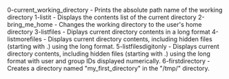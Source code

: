 0-current_working_directory - Prints the absolute path name of the working directory
1-listit - Displays the contents list of the current directory
2-bring_me_home - Changes the working directory to the user's home directory
3-listfiles - Diplays current directory contents in a long format
4-listmorefiles - Displays current directory contents, including hidden files (starting with .) using the long format.
5-listfilesdigitonly - Displays current directory contents, including hidden files (starting with .) using the long format with user and group IDs displayed numerically.
6-firstdirectory - Creates a directory named "my_first_directory" in the "/tmp/" directory.
